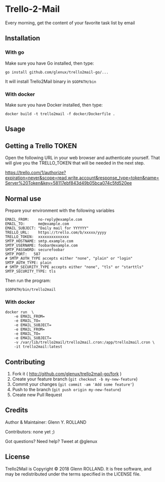 
# Trello-2-Mail

Every morning, get the content of your favorite task list by email


## Installation

### With go

Make sure you have Go installed, then type:

    go install github.com/glenux/trello2mail-go/...

It will install Trello2Mail binary in `$GOPATH/bin`

### With docker

Make sure you have Docker installed, then type:

    docker build -t trello2mail -f docker/Dockerfile .

## Usage

## Getting a Trello TOKEN

Open the following URL in your web browser and authenticate yourself. That will
give you the TRELLO_TOKEN that will be needed in the next step.

<https://trello.com/1/authorize?expiration=never&scope=read,write,account&response_type=token&name=Server%20Token&key=58117ebf843d49b05bca074c5fd520ee>

## Normal use

Prepare your environment with the following variables

```
EMAIL_FROM:    no-reply@example.com
EMAIL_TO:      me@example.com
EMAIL_SUBJECT: "Daily mail for YYYYYY"
TRELLO_URL:    https://trello.com/b/xxxxx/yyyy
TRELLO_TOKEN:  xxxxxxxxxxxxxx
SMTP_HOSTNAME: smtp.example.com
SMTP_USERNAME: foobar@example.com
SMTP_PASSWORD: securefoobar
SMTP_PORT:   587
# SMTP_AUTH_TYPE accepts either "none", "plain" or "login"
SMTP_AUTH_TYPE: plain 
# SMTP_SECURITY_TYPE accepts either "none", "tls" or "starttls"
SMTP_SECURITY_TYPE: tls
```

Then run the program:

    $GOPATH/bin/trello2mail

### With docker

    docker run  \
        -e EMAIL_FROM=
        -e EMAIL_TO=
        -e EMAIL_SUBJECT=
        -e EMAIL_FROM=
        -e EMAIL_TO=
        -e EMAIL_SUBJECT=
        -v /var/lib/trello2mail/trello2mail.cron:/app/trello2mail.cron \
        -it trello2mail:latest

## Contributing

1. Fork it ( http://github.com/glenux/trello2mail-go/fork )
2. Create your feature branch (`git checkout -b my-new-feature`)
3. Commit your changes (`git commit -am 'Add some feature'`)
4. Push to the branch (`git push origin my-new-feature`)
5. Create new Pull Request


## Credits

Author & Maintainer: Glenn Y. ROLLAND

Contributors: none yet ;)

Got questions? Need help? Tweet at @glenux


## License

Trello2Mail is Copyright © 2018 Glenn ROLLAND. It is free software, and may be redistributed under the terms specified in the LICENSE file.
